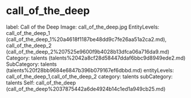 # call_of_the_deep

label: Call of the Deep
Image: call_of_the_deep.jpg
EntityLevels: call_of_the_deep_1 (call_of_the_deep_1%20a4618f1187be48dd9c7fe26aa51a2ca2.md), call_of_the_deep_2 (call_of_the_deep_2%207525e9600f9b4028b13dfca06a716da9.md)
Category: talents (talents%2042a8cf28d58447ddaf6bbc9d8949ede2.md)
SubCategory: talents (talents%20f28bb9684e6847b396b079167ef6dbbd.md)
entityLevels: call_of_the_deep_1,call_of_the_deep_2
category: talents
subCategory: talents
Self: call_of_the_deep (call_of_the_deep%2037875442a6de4924b14c1ed1a949cb25.md)

[](Untitled%20df33a0dfa6064df0bc24930b202c8d0d.md)